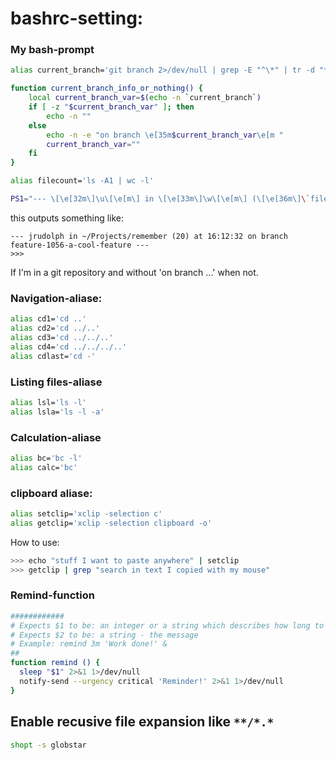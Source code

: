 # bashrc-setting:

### My bash-prompt
```sh
alias current_branch='git branch 2>/dev/null | grep -E "^\*" | tr -d "* "'

function current_branch_info_or_nothing() {
    local current_branch_var=$(echo -n `current_branch`)
    if [ -z "$current_branch_var" ]; then
        echo -n ""
    else
        echo -n -e "on branch \e[35m$current_branch_var\e[m "
        current_branch_var=""
    fi
}

alias filecount='ls -A1 | wc -l'

PS1="--- \[\e[32m\]\u\[\e[m\] in \[\e[33m\]\w\[\e[m\] (\[\e[36m\]\`filecount\`\[\e[m\]) at \t \`current_branch_info_or_nothing\`---\n>>> "
```
this outputs something like:
```
--- jrudolph in ~/Projects/remember (20) at 16:12:32 on branch feature-1056-a-cool-feature ---
>>>  
```
If I'm in a git repository and without 'on branch ...' when not.

### Navigation-aliase:
```sh
alias cd1='cd ..'
alias cd2='cd ../..'
alias cd3='cd ../../..'
alias cd4='cd ../../../..'
alias cdlast='cd -'
```

### Listing files-aliase
```sh
alias lsl='ls -l'
alias lsla='ls -l -a'
```

### Calculation-aliase
```sh
alias bc='bc -l'
alias calc='bc'
```

### clipboard aliase:
```sh
alias setclip='xclip -selection c'
alias getclip='xclip -selection clipboard -o'
```

How to use:
```sh
>>> echo "stuff I want to paste anywhere" | setclip
>>> getclip | grep "search in text I copied with my mouse"
```

### Remind-function
```sh
############
# Expects $1 to be: an integer or a string which describes how long to sleep. E.g. '3' or '5m'
# Expects $2 to be: a string - the message
# Example: remind 3m 'Work done!' &
##
function remind () {
  sleep "$1" 2>&1 1>/dev/null
  notify-send --urgency critical 'Reminder!' 2>&1 1>/dev/null
}

```

## Enable recusive file expansion like `**/*.*`
```sh
shopt -s globstar
```

